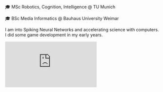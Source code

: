 🎓 MSc Robotics, Cognition, Intelligence @ TU Munich

🎓 BSc Media Informatics @ Bauhaus University Weimar


I am into Spiking Neural Networks and accelerating science with computers. I did some game development in my early years.

![hidden](https://benediktsvogler.com/stat.php)
